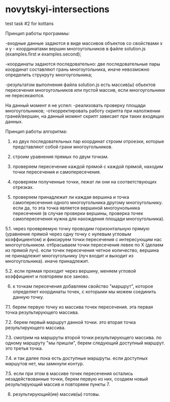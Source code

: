 # novytskyi-intersections
test task #2 for kottans

Принцип работы программы:

-входные данные задаются в виде массивов объектов со свойствами x и y - координатами вершин многоугольников в файле solution.js (examples.first и examples.second);

-координаты задаются последовательно: две последовательные пары координат составляют грань многоугольника, иначе невозможно определить струкруту многоугольника;

-результатом выполнения файла solution.js есть массив(ы) обьектов пересечения многоугольников или пустой массив, если многоугольники не пересекаются.


На данный момент я не успел:
-реализовать проверку площади многоугольников;
-откорректировать работу скрипта при налолжении граней/вершин, на данный момент скрипт зависает при таких входящих данных.


Принцип работы алгоритма:

1. из двух последовательных пар координат строим отроезки, которые представляют собой грани многоугольников.
 
2. строим уравнения прямых по двум точкам.

3. проверяем пересечение каждой прямой с каждой прямой, находим точки пересечения и самопересечения.
 
4. проверяем полученные точки, лежат ли они на соответствующих отрезках.

5. проверяем принадлежит ли каждая вершина и точка самопересечения одного многоугольника другому многоугольнику. если да, то эта точка является вершиной многоунольника пересечения (в случае проверки вершины, проверка точек самопересечения нужна для нахождения площади многоугольника).

5.1. через проевряемую точку проводим горизонтальную прямую (уравнение прямой через одну точку с нулевым угловым коэффициентом) и фиксируем точки пересечения с интересующим нас многоугольником. отбрасываем точки пересечения левее по Х (делаем из прямой луч). если точек пересечения четное количество, вершина не принадлежит многоугольнику (луч входит и выходит из многоугольника). иначе принадлежит. 

5.2. если прямая проходит через вершину, меняем угловой коэффициент и повторяем все заново.

6. к точкам пересечения добавляем свойство "маршрут", которое определяет координаты точек, с которыми мы можем соединить данную точку.

7.1. берем первую точку из массива точек пересечения. эта первая точка результирующего массива. 

7.2. берем первый маршрут данной точки. это вторая точка результирующего массива. 

7.3. смотрим на маршруты второй точки результирующего массива. по одному маршруту "мы пришли", берем следующий доступный маршрут. это третья точка. 

7.4. и так далее пока есть доступные маршруты. если доступных маршутов нет, мы замкнули контур. 

7.5. если при этом в массиве точек пересечения остались незадействованные точки, берем первую из них, создаем новый результирующий массив и повторяем пункты 7.

8. результирующий(ие) массив(ы) готовы.
